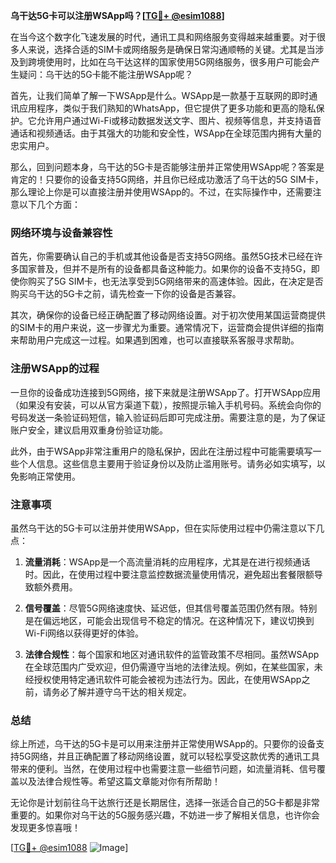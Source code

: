 **乌干达5G卡可以注册WSApp吗？[[TG💪+ @esim1088](https://t.me/s/esim1088)]**

在当今这个数字化飞速发展的时代，通讯工具和网络服务变得越来越重要。对于很多人来说，选择合适的SIM卡或网络服务是确保日常沟通顺畅的关键。尤其是当涉及到跨境使用时，比如在乌干达这样的国家使用5G网络服务，很多用户可能会产生疑问：乌干达的5G卡能不能注册WSApp呢？

首先，让我们简单了解一下WSApp是什么。WSApp是一款基于互联网的即时通讯应用程序，类似于我们熟知的WhatsApp，但它提供了更多功能和更高的隐私保护。它允许用户通过Wi-Fi或移动数据发送文字、图片、视频等信息，并支持语音通话和视频通话。由于其强大的功能和安全性，WSApp在全球范围内拥有大量的忠实用户。

那么，回到问题本身，乌干达的5G卡是否能够注册并正常使用WSApp呢？答案是肯定的！只要你的设备支持5G网络，并且你已经成功激活了乌干达的5G SIM卡，那么理论上你是可以直接注册并使用WSApp的。不过，在实际操作中，还需要注意以下几个方面：

### 网络环境与设备兼容性

首先，你需要确认自己的手机或其他设备是否支持5G网络。虽然5G技术已经在许多国家普及，但并不是所有的设备都具备这种能力。如果你的设备不支持5G，即使你购买了5G SIM卡，也无法享受到5G网络带来的高速体验。因此，在决定是否购买乌干达的5G卡之前，请先检查一下你的设备是否兼容。

其次，确保你的设备已经正确配置了移动网络设置。对于初次使用某国运营商提供的SIM卡的用户来说，这一步骤尤为重要。通常情况下，运营商会提供详细的指南来帮助用户完成这一过程。如果遇到困难，也可以直接联系客服寻求帮助。

### 注册WSApp的过程

一旦你的设备成功连接到5G网络，接下来就是注册WSApp了。打开WSApp应用（如果没有安装，可以从官方渠道下载），按照提示输入手机号码。系统会向你的号码发送一条验证码短信，输入验证码后即可完成注册。需要注意的是，为了保证账户安全，建议启用双重身份验证功能。

此外，由于WSApp非常注重用户的隐私保护，因此在注册过程中可能需要填写一些个人信息。这些信息主要用于验证身份以及防止滥用账号。请务必如实填写，以免影响正常使用。

### 注意事项

虽然乌干达的5G卡可以注册并使用WSApp，但在实际使用过程中仍需注意以下几点：

1. **流量消耗**：WSApp是一个高流量消耗的应用程序，尤其是在进行视频通话时。因此，在使用过程中要注意监控数据流量使用情况，避免超出套餐限额导致额外费用。
   
2. **信号覆盖**：尽管5G网络速度快、延迟低，但其信号覆盖范围仍然有限。特别是在偏远地区，可能会出现信号不稳定的情况。在这种情况下，建议切换到Wi-Fi网络以获得更好的体验。

3. **法律合规性**：每个国家和地区对通讯软件的监管政策不尽相同。虽然WSApp在全球范围内广受欢迎，但仍需遵守当地的法律法规。例如，在某些国家，未经授权使用特定通讯软件可能会被视为违法行为。因此，在使用WSApp之前，请务必了解并遵守乌干达的相关规定。

### 总结

综上所述，乌干达的5G卡是可以用来注册并正常使用WSApp的。只要你的设备支持5G网络，并且正确配置了移动网络设置，就可以轻松享受这款优秀的通讯工具带来的便利。当然，在使用过程中也需要注意一些细节问题，如流量消耗、信号覆盖以及法律合规性等。希望这篇文章能对你有所帮助！

无论你是计划前往乌干达旅行还是长期居住，选择一张适合自己的5G卡都是非常重要的。如果你对乌干达的5G服务感兴趣，不妨进一步了解相关信息，也许你会发现更多惊喜哦！

[[TG💪+ @esim1088](https://t.me/s/esim1088) ![Image](https://i.postimg.cc/4NQfJmqS/Snipaste-2025-05-13-00-14-12.png)]